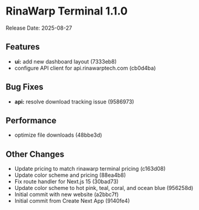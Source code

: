 # RinaWarp Terminal 1.1.0

Release Date: 2025-08-27


## Features

- **ui:** add new dashboard layout (7333eb8)
- configure API client for api.rinawarptech.com (cb0d4ba)

## Bug Fixes

- **api:** resolve download tracking issue (9586973)

## Performance

- optimize file downloads (48bbe3d)

## Other Changes

- Update pricing to match rinawarp terminal pricing (c163d08)
- Update color scheme and pricing (88ea4b8)
- Fix route handler for Next.js 15 (30bad73)
- Update color scheme to hot pink, teal, coral, and ocean blue (956258d)
- Initial commit with new website (a2bbc7f)
- Initial commit from Create Next App (9140fe4)